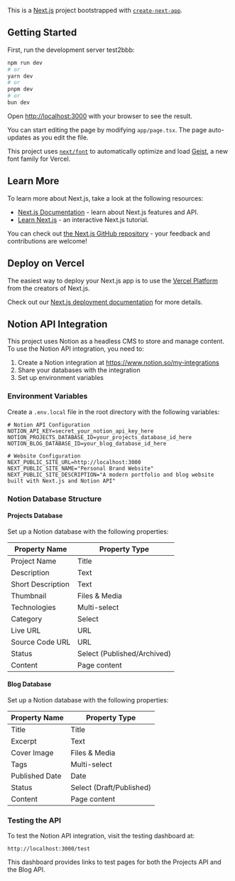 This is a [Next.js](https://nextjs.org) project bootstrapped with [`create-next-app`](https://nextjs.org/docs/app/api-reference/cli/create-next-app).

## Getting Started

First, run the development server test2bbb:

```bash
npm run dev
# or
yarn dev
# or
pnpm dev
# or
bun dev
```

Open [http://localhost:3000](http://localhost:3000) with your browser to see the result.

You can start editing the page by modifying `app/page.tsx`. The page auto-updates as you edit the file.

This project uses [`next/font`](https://nextjs.org/docs/app/building-your-application/optimizing/fonts) to automatically optimize and load [Geist](https://vercel.com/font), a new font family for Vercel.

## Learn More

To learn more about Next.js, take a look at the following resources:

- [Next.js Documentation](https://nextjs.org/docs) - learn about Next.js features and API.
- [Learn Next.js](https://nextjs.org/learn) - an interactive Next.js tutorial.

You can check out [the Next.js GitHub repository](https://github.com/vercel/next.js) - your feedback and contributions are welcome!

## Deploy on Vercel

The easiest way to deploy your Next.js app is to use the [Vercel Platform](https://vercel.com/new?utm_medium=default-template&filter=next.js&utm_source=create-next-app&utm_campaign=create-next-app-readme) from the creators of Next.js.

Check out our [Next.js deployment documentation](https://nextjs.org/docs/app/building-your-application/deploying) for more details.

## Notion API Integration

This project uses Notion as a headless CMS to store and manage content. To use the Notion API integration, you need to:

1. Create a Notion integration at https://www.notion.so/my-integrations
2. Share your databases with the integration
3. Set up environment variables

### Environment Variables

Create a `.env.local` file in the root directory with the following variables:

```
# Notion API Configuration
NOTION_API_KEY=secret_your_notion_api_key_here
NOTION_PROJECTS_DATABASE_ID=your_projects_database_id_here
NOTION_BLOG_DATABASE_ID=your_blog_database_id_here

# Website Configuration
NEXT_PUBLIC_SITE_URL=http://localhost:3000
NEXT_PUBLIC_SITE_NAME="Personal Brand Website"
NEXT_PUBLIC_SITE_DESCRIPTION="A modern portfolio and blog website built with Next.js and Notion API"
```

### Notion Database Structure

#### Projects Database

Set up a Notion database with the following properties:

| Property Name      | Property Type       |
|--------------------|---------------------|
| Project Name       | Title               |
| Description        | Text                |
| Short Description  | Text                |
| Thumbnail          | Files & Media       |
| Technologies       | Multi-select        |
| Category           | Select              |
| Live URL           | URL                 |
| Source Code URL    | URL                 |
| Status             | Select (Published/Archived) |
| Content            | Page content        |

#### Blog Database

Set up a Notion database with the following properties:

| Property Name      | Property Type       |
|--------------------|---------------------|
| Title              | Title               |
| Excerpt            | Text                |
| Cover Image        | Files & Media       |
| Tags               | Multi-select        |
| Published Date     | Date                |
| Status             | Select (Draft/Published) |
| Content            | Page content        |

### Testing the API

To test the Notion API integration, visit the testing dashboard at:

```
http://localhost:3000/test
```

This dashboard provides links to test pages for both the Projects API and the Blog API.
